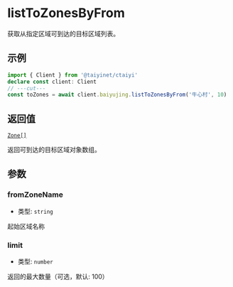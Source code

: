 # listToZonesByFrom

获取从指定区域可到达的目标区域列表。

## 示例

```ts twoslash
import { Client } from '@taiyinet/ctaiyi'
declare const client: Client
// ---cut---
const toZones = await client.baiyujing.listToZonesByFrom('牛心村', 10)
```

## 返回值

[`Zone[]`](/reference/types#zone)

返回可到达的目标区域对象数组。

## 参数

### fromZoneName

- 类型: `string`

起始区域名称

### limit

- 类型: `number`

返回的最大数量（可选，默认: 100）
